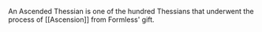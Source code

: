 An Ascended Thessian is one of the hundred Thessians that underwent the process of [[Ascension]] from Formless' gift.